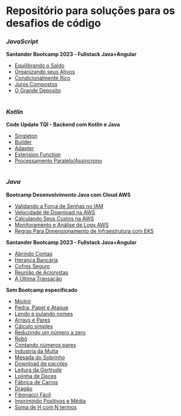 # Repositório para soluções para os desafios de código

### **_JavaScript_**
**Santander Bootcamp 2023 - Fullstack Java+Angular**
* [Equilibrando o Saldo](https://gist.github.com/janioofi/f60307e946e46e90c73c6e6f14d8eff7)
* [Organizando seus Ativos](https://gist.github.com/janioofi/736e66137192026c936b5e99699869ac)
* [Condicionalmente Rico](https://gist.github.com/janioofi/e550f7a8352b43231a9b99472b8debc6)
* [Juros Compostos](https://gist.github.com/janioofi/a3999eef646c08c082eb00a9d8ef779b)
* [O Grande Deposito](https://gist.github.com/janioofi/df039b1826e2f140967c95fd6bf1e483)

#
 
### **_Kotlin_**
**Code Update TQI - Backend com Kotlin e Java**
* [Singleton](https://gist.github.com/janioofi/efef00854d664b193033c5e961f6f2b9)
* [Builder](https://gist.github.com/janioofi/6d3f676c1ad57dbbea254855674acc11)
* [Adapter](https://gist.github.com/janioofi/e4504682450737a7e78c2b5eb1f7f059)
* [Extension Function](https://gist.github.com/janioofi/c51ed825ba2f97e9d707841ea380ac39)
* [Processamento Paralelo/Assíncrono](https://gist.github.com/janioofi/c2052a9dc3d2370fe634a04b29e7433d)

#

### **_Java_**
**Bootcamp Desenvolvimento Java com Cloud AWS**

* [Validando a Força de Senhas no IAM](https://gist.github.com/janioofi/7ad2e7aebe32d9556f24b7946b808125)
* [Velocidade de Download na AWS](https://gist.github.com/janioofi/0f289e770311ba754184b7ba962a4ad8)
* [Calculando Seus Custos na AWS](https://gist.github.com/janioofi/784124b1b2c973b53a561772ef568a23)
* [Monitoramento e Análise de Logs AWS](https://gist.github.com/janioofi/71b60958064f0724c9d2eedea3d8a07c)
* [Regras Para Dimensionamento de Infraestrutura com EKS](https://gist.github.com/janioofi/f5dc9d5dcb2ae8ea77f14977c61cf37d)

**Santander Bootcamp 2023 - Fullstack Java+Angular**

* [Abrindo Contas](https://gist.github.com/janioofi/b3d670f8e3243777a4dbfe990439b7b9)
* [Herança Bancária](https://gist.github.com/janioofi/c74e236fb1ac2e5a7211779fe53c5330)
* [Cofres Seguro](https://gist.github.com/janioofi/2b9a64b07fae78b34e8916652904fb2b)
* [Reunião de Acionistas](https://gist.github.com/janioofi/44457fe41c113729b5289f103d36c3db)
* [A Última Transação](https://gist.github.com/janioofi/74dfd391522927ecbca4858deaf863c1)

**Sem Bootcamp especificado**

* [Mjolnir](https://gist.github.com/janioofi/1bc944678dc316fd7b8501882b14cc22)
* [Pedra, Papel e Ataque](https://gist.github.com/janioofi/3b2ff3aa525c96e0456b4c8d002c0b70)
* [Lendo e pulando nomes](https://gist.github.com/janioofi/51be7c6181491224412f598730a72a46)
* [Arrays e Pares](https://gist.github.com/janioofi/75b560f928ed9e02e653093a3c5d64f9)
* [Cálculo simples](https://gist.github.com/janioofi/de026c24bbf85962c9784c6596989fe6)
* [Reduzindo um número a zero](https://gist.github.com/janioofi/db20b18d8dfdf46f1c44fa9589651048)
* [Robô](https://gist.github.com/janioofi/c360ee81616d0bea946a37c09645efed)
* [Contando números pares](https://gist.github.com/janioofi/1df3606d7590bc36049064f9135521cf)
* [Industria da Multa](https://gist.github.com/janioofi/8753ff088f0eb2d94536eef0d539c02)
* [Mesada do Sobrinho](https://gist.github.com/janioofi/7861008c181ddd205836fe12dbc232de)
* [Download de pacotes](https://gist.github.com/janioofi/03de60234d7e6639418afa13a3d24caa)
* [Leitura da Gertrude](https://gist.github.com/janioofi/947c4e8e6f0a89c2810f319f2227c611)
* [Lojinha de Doces](https://gist.github.com/janioofi/da4152e8dd7c4700a4831f4ee36a3c4b)
* [Fábrica de Carros](https://gist.github.com/janioofi/04e75253227af47b5bf535118ae8028a)
* [Dragão](https://gist.github.com/janioofi/a117e6b4d3f1d37ffea9a65768713a19)
* [Fibonacci Fácil](https://gist.github.com/janioofi/6f38003d4a2c48ad73576d6e45b1fcb9)
* [Imprimindo Positivos e Média](https://gist.github.com/janioofi/dcabfcb0eb24472f22ff2457b4185400)
* [Soma de H com N termos](https://gist.github.com/janioofi/3c5059443be82aadf2ade12432a8315a)

#



